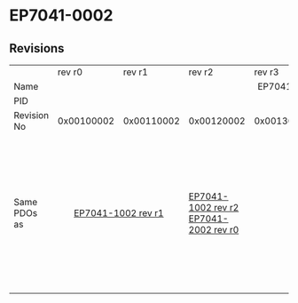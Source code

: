 # EP7041-0002

## Revisions
<table>
<tr>
<td></td>
<td>rev r0</td>
<td>rev r1</td>
<td>rev r2</td>
<td>rev r3</td>
<td>rev r4</td>
<td>rev r5</td>
<td>rev r6</td>
<td>rev r7</td>
<td>rev r8</td>
<td>rev r9</td>
</tr>
<tr>
<td>Name</td>
<td colspan=10 align="center">EP7041-0002 1Ch. Stepper motor output stage (50V, 5A)</td>
</tr>
<tr>
<td>PID</td>
<td colspan=10 align="center">0x1b814052</td>
</tr>
<tr>
<td>Revision No</td>
<td>0x00100002</td>
<td>0x00110002</td>
<td>0x00120002</td>
<td>0x00130002</td>
<td>0x00140002</td>
<td>0x00150002</td>
<td>0x00160002</td>
<td>0x00170002</td>
<td>0x00180002</td>
<td>0x00190002</td>
</tr>
<tr>
<td>Same PDOs as</td>
<td colspan=2 align="center"><a href="EP7041-1002.md">EP7041-1002 rev r1</a></td>
<td><a href="EP7041-1002.md">EP7041-1002 rev r2</a><br/><a href="EP7041-2002.md">EP7041-2002 rev r0</a></td>
<td colspan=4 align="center"><a href="EP7041-1002.md">EP7041-1002 rev r3</a><br/><a href="EP7041-1002.md">EP7041-1002 rev r4</a><br/><a href="EP7041-1002.md">EP7041-1002 rev r5</a><br/><a href="EP7041-1002.md">EP7041-1002 rev r6</a><br/><a href="EP7041-2002.md">EP7041-2002 rev r3</a><br/><a href="EP7041-2002.md">EP7041-2002 rev r4</a><br/><a href="EP7041-2002.md">EP7041-2002 rev r5</a><br/><a href="EP7041-2002.md">EP7041-2002 rev r6</a></td>
<td><a href="EP7041-1002.md">EP7041-1002 rev r7</a><br/><a href="EP7041-2002.md">EP7041-2002 rev r7</a></td>
<td><a href="EP7041-1002.md">EP7041-1002 rev r8</a><br/><a href="EP7041-2002.md">EP7041-2002 rev r8</a><br/><a href="EPP7041-1002.md">EPP7041-1002 rev r0</a><br/><a href="EPP7041-1002.md">EPP7041-1002 rev r1</a><br/><a href="ER7041-0002.md">ER7041-0002 rev r8</a><br/><a href="ER7041-1002.md">ER7041-1002 rev r8</a><br/><a href="ER7041-2002.md">ER7041-2002 rev r8</a></td>
<td><a href="EP7041-1002.md">EP7041-1002 rev r9</a><br/><a href="EP7041-2002.md">EP7041-2002 rev r9</a><br/><a href="ER7041-0002.md">ER7041-0002 rev r9</a><br/><a href="ER7041-1002.md">ER7041-1002 rev r9</a><br/><a href="ER7041-2002.md">ER7041-2002 rev r9</a></td>
</tr>
</table>
